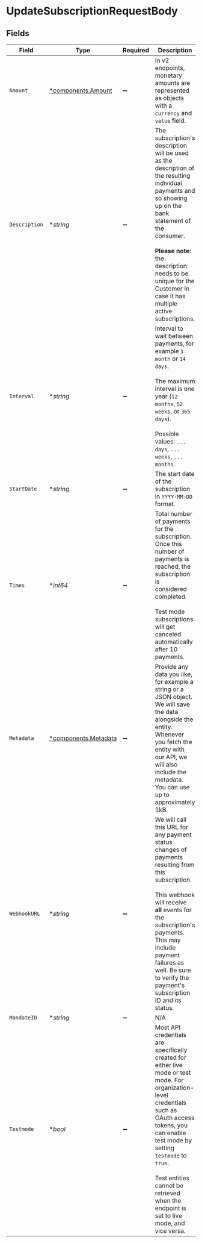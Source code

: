 # UpdateSubscriptionRequestBody


## Fields

| Field                                                                                                                                                                                                                                                                                                | Type                                                                                                                                                                                                                                                                                                 | Required                                                                                                                                                                                                                                                                                             | Description                                                                                                                                                                                                                                                                                          | Example                                                                                                                                                                                                                                                                                              |
| ---------------------------------------------------------------------------------------------------------------------------------------------------------------------------------------------------------------------------------------------------------------------------------------------------- | ---------------------------------------------------------------------------------------------------------------------------------------------------------------------------------------------------------------------------------------------------------------------------------------------------- | ---------------------------------------------------------------------------------------------------------------------------------------------------------------------------------------------------------------------------------------------------------------------------------------------------- | ---------------------------------------------------------------------------------------------------------------------------------------------------------------------------------------------------------------------------------------------------------------------------------------------------- | ---------------------------------------------------------------------------------------------------------------------------------------------------------------------------------------------------------------------------------------------------------------------------------------------------- |
| `Amount`                                                                                                                                                                                                                                                                                             | [*components.Amount](../../models/components/amount.md)                                                                                                                                                                                                                                              | :heavy_minus_sign:                                                                                                                                                                                                                                                                                   | In v2 endpoints, monetary amounts are represented as objects with a `currency` and `value` field.                                                                                                                                                                                                    |                                                                                                                                                                                                                                                                                                      |
| `Description`                                                                                                                                                                                                                                                                                        | **string*                                                                                                                                                                                                                                                                                            | :heavy_minus_sign:                                                                                                                                                                                                                                                                                   | The subscription's description will be used as the description of the resulting individual payments and so showing<br/>up on the bank statement of the consumer.<br/><br/>**Please note:** the description needs to be unique for the Customer in case it has multiple active subscriptions.         | Subscription of streaming channel                                                                                                                                                                                                                                                                    |
| `Interval`                                                                                                                                                                                                                                                                                           | **string*                                                                                                                                                                                                                                                                                            | :heavy_minus_sign:                                                                                                                                                                                                                                                                                   | Interval to wait between payments, for example `1 month` or `14 days`.<br/><br/>The maximum interval is one year (`12 months`, `52 weeks`, or `365 days`).<br/><br/>Possible values: `... days`, `... weeks`, `... months`.                                                                          | 1 months                                                                                                                                                                                                                                                                                             |
| `StartDate`                                                                                                                                                                                                                                                                                          | **string*                                                                                                                                                                                                                                                                                            | :heavy_minus_sign:                                                                                                                                                                                                                                                                                   | The start date of the subscription in `YYYY-MM-DD` format.                                                                                                                                                                                                                                           | 2025-01-01                                                                                                                                                                                                                                                                                           |
| `Times`                                                                                                                                                                                                                                                                                              | **int64*                                                                                                                                                                                                                                                                                             | :heavy_minus_sign:                                                                                                                                                                                                                                                                                   | Total number of payments for the subscription. Once this number of payments is reached, the subscription is<br/>considered completed.<br/><br/>Test mode subscriptions will get canceled automatically after 10 payments.                                                                            | 6                                                                                                                                                                                                                                                                                                    |
| `Metadata`                                                                                                                                                                                                                                                                                           | [*components.Metadata](../../models/components/metadata.md)                                                                                                                                                                                                                                          | :heavy_minus_sign:                                                                                                                                                                                                                                                                                   | Provide any data you like, for example a string or a JSON object. We will save the data alongside the entity. Whenever<br/>you fetch the entity with our API, we will also include the metadata. You can use up to approximately 1kB.                                                                |                                                                                                                                                                                                                                                                                                      |
| `WebhookURL`                                                                                                                                                                                                                                                                                         | **string*                                                                                                                                                                                                                                                                                            | :heavy_minus_sign:                                                                                                                                                                                                                                                                                   | We will call this URL for any payment status changes of payments resulting from this subscription.<br/><br/>This webhook will receive **all** events for the subscription's payments. This may include payment<br/>failures as well. Be sure to verify the payment's subscription ID and its status. | https://example.com/webhook                                                                                                                                                                                                                                                                          |
| `MandateID`                                                                                                                                                                                                                                                                                          | **string*                                                                                                                                                                                                                                                                                            | :heavy_minus_sign:                                                                                                                                                                                                                                                                                   | N/A                                                                                                                                                                                                                                                                                                  | mdt_5B8cwPMGnU                                                                                                                                                                                                                                                                                       |
| `Testmode`                                                                                                                                                                                                                                                                                           | **bool*                                                                                                                                                                                                                                                                                              | :heavy_minus_sign:                                                                                                                                                                                                                                                                                   | Most API credentials are specifically created for either live mode or test mode. For organization-level credentials<br/>such as OAuth access tokens, you can enable test mode by setting `testmode` to `true`.<br/><br/>Test entities cannot be retrieved when the endpoint is set to live mode, and vice versa. | false                                                                                                                                                                                                                                                                                                |